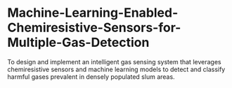 # Machine-Learning-Enabled-Chemiresistive-Sensors-for-Multiple-Gas-Detection
 To design and implement an intelligent gas sensing system that leverages chemiresistive  sensors and machine learning models to detect and classify harmful gases prevalent in  densely populated slum areas.
